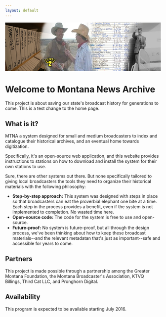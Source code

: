 ```yaml
---
layout: default
---
```


![Site Banner](/images/site-banner.jpg)

# Welcome to Montana News Archive

This project is about saving our state's broadcast history for generations to come. This is a test change to the home page.

## What is it?

MTNA a system designed for small and medium broadcasters to index and catalogue their historical archives, and an eventual home towards digitization.

Specifically, it's an open-source web application, and this website provides instructions to stations on how to download and install the system for their own stations to use.

Sure, there are other systems out there. But none specifically tailored to giving local broadcasters the tools they need to organize their historical materials with the following philosophy:

* **Step-by-step approach:** This system was designed with steps in place so that broadcasters can eat the proverbial elephant one bite at a time. Each step in the process provides a benefit, even if the system is not implemented to completion. No wasted time here.
* **Open-source code:** The code for the system is free to use and open-source.
* **Future-proof:** No system is future-proof, but all through the design process, we've been thinking about how to keep these broadcast materials--and the relevant metadatan that's just as important--safe and accessible for years to come.

## Partners

This project is made possible through a partnership among the Greater Montana Foundation, the Montana Broadcaster's Association, KTVQ Billings, Third Cat LLC, and Pronghorn Digital.

## Availability

This program is expected to be available starting July 2016.

